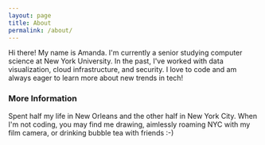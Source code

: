 ```yaml
---
layout: page
title: About
permalink: /about/
---
```


Hi there! My name is Amanda. I'm currently a senior studying computer science at New York University. In the past, I've worked with data visualization, cloud infrastructure, and security. I love to code and am always eager to learn more about new trends in tech!

### More Information

Spent half my life in New Orleans and the other half in New York City. When I'm not coding, you may find me drawing, aimlessly roaming NYC with my film camera, or drinking bubble tea with friends :-)
